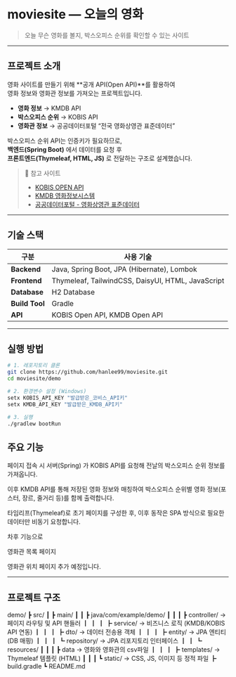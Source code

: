 # moviesite — 오늘의 영화
> 오늘 무슨 영화를 볼지, 박스오피스 순위를 확인할 수 있는 사이트  

---

## 프로젝트 소개
영화 사이트를 만들기 위해 **공개 API(Open API)**를 활용하여  
영화 정보와 영화관 정보를 가져오는 프로젝트입니다.

- **영화 정보** → KMDB API  
- **박스오피스 순위** → KOBIS API  
- **영화관 정보** → 공공데이터포털 “전국 영화상영관 표준데이터”

박스오피스 순위 API는 인증키가 필요하므로,  
**백엔드(Spring Boot)** 에서 데이터를 요청 후  
**프론트엔드(Thymeleaf, HTML, JS)** 로 전달하는 구조로 설계했습니다.

> 🔗 참고 사이트  
> - [KOBIS OPEN API](https://www.kobis.or.kr/kobisopenapi/homepg/main/main.do)  
> - [KMDB 영화정보시스템](https://www.kmdb.or.kr/main)  
> - [공공데이터포털 - 영화상영관 표준데이터](https://www.data.go.kr/data/15107749/standard.do)

---

## 기술 스택

| 구분 | 사용 기술 |
|------|------------|
| **Backend** | Java, Spring Boot, JPA (Hibernate), Lombok |
| **Frontend** | Thymeleaf, TailwindCSS, DaisyUI, HTML, JavaScript |
| **Database** | H2 Database |
| **Build Tool** | Gradle |
| **API** | KOBIS Open API, KMDB Open API |

---

## 실행 방법
```bash
# 1. 레포지토리 클론
git clone https://github.com/hanlee99/moviesite.git
cd moviesite/demo

# 2. 환경변수 설정 (Windows)
setx KOBIS_API_KEY "발급받은_코비스_API키"
setx KMDB_API_KEY "발급받은_KMDB_API키"

# 3. 실행
./gradlew bootRun
```

## 주요 기능

페이지 접속 시 서버(Spring) 가 KOBIS API를 요청해
전날의 박스오피스 순위 정보를 가져옵니다.

이후 KMDB API를 통해 저장된 영화 정보와 매칭하여
박스오피스 순위별 영화 정보(포스터, 장르, 줄거리 등)를 함께 출력합니다.

타임리프(Thymeleaf)로 초기 페이지를 구성한 후,
이후 동작은 SPA 방식으로 필요한 데이터만 비동기 요청합니다.

차후 기능으로

영화관 목록 페이지

영화관 위치 페이지
추가 예정입니다.

---

## 프로젝트 구조
demo/
┣ src/
┃ ┣ main/
┃ ┃ ┣ java/com/example/demo/
┃ ┃ ┃ ┣ controller/ → 페이지 라우팅 및 API 핸들러
┃ ┃ ┃ ┣ service/ → 비즈니스 로직 (KMDB/KOBIS API 연동)
┃ ┃ ┃ ┣ dto/ → 데이터 전송용 객체
┃ ┃ ┃ ┣ entity/ → JPA 엔티티 (DB 매핑)
┃ ┃ ┃ ┗ repository/ → JPA 리포지토리 인터페이스
┃ ┃ ┗ resources/
┃ ┃ ┃ ┣ data → 영화와 영화관의 csv파일 
┃ ┃ ┃ ┣ templates/ → Thymeleaf 템플릿 (HTML)
┃ ┃ ┃ ┗ static/ → CSS, JS, 이미지 등 정적 파일
┣ build.gradle
┗ README.md


